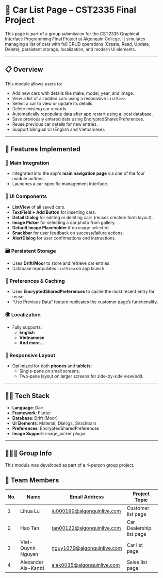 # 🚗 Car List Page – CST2335 Final Project

This page is part of a group submission for the CST2335 Graphical Interface Programming Final Project at Algonquin College. It simulates managing a list of cars with full CRUD operations (Create, Read, Update, Delete), persistent storage, localization, and modern UI elements.

---

## 📋 Overview

This module allows users to:
- Add new cars with details like make, model, year, and image.
- View a list of all added cars using a responsive `ListView`.
- Select a car to view or update its details.
- Delete existing car records.
- Automatically repopulate data after app restart using a local database.
- Save previously entered data using EncryptedSharedPreferences.
- Reuse previous car details for new entries.
- Support bilingual UI (English and Vietnamese).

---

## 🧱 Features Implemented

### 🔗 Main Integration
- Integrated into the app's **main navigation page** via one of the four module buttons.
- Launches a car-specific management interface.

### 📄 UI Components
- **ListView** of all saved cars.
- **TextField + Add Button** for inserting cars.
- **Detail Dialog** for editing or deleting cars (reuses creation form layout).
- **Image Picker** for selecting a car photo from gallery.
- **Default Image Placeholder** if no image selected.
- **Snackbar** for user feedback on success/failure actions.
- **AlertDialog** for user confirmations and instructions.

### 🗃️ Persistent Storage
- Uses **Drift/Moor** to store and retrieve car entries.
- Database repopulates `ListView` on app launch.

### 🔐 Preferences & Caching
- Uses **EncryptedSharedPreferences** to cache the most recent entry for reuse.
- “Use Previous Data” feature replicates the customer page’s functionality.

### 🌍 Localization
- Fully supports:
  - **English**
  - **Vietnamese**
  - **And more...**

### 📱 Responsive Layout
- Optimized for both **phones** and **tablets**:
  - Single-pane on small screens.
  - Two-pane layout on larger screens for side-by-side view/edit.
---

## 🧑‍💻 Tech Stack

- **Language**: Dart
- **Framework**: Flutter
- **Database**: Drift (Moor)
- **UI Elements**: Material, Dialogs, Snackbars
- **Preferences**: EncryptedSharedPreferences
- **Image Support**: image_picker plugin

---

## 👨‍👩‍👧 Group Info

This module was developed as part of a 4-person group project.

## 👥 Team Members

| No. | Name                  | Email Address                     | Project Topic             |
|-----|-----------------------|-----------------------------------|---------------------------|
| 1   | Lihua Lu              | lu000199@algonquinlive.com        | Customer list page        |
| 2   | Hao Tan               | tan00122@algonquinlive.com        | Car Dealership list page  |
| 3   | Viet-Quynh Nguyen     | nguy1079@algonquinlive.com        | Car list page             |
| 4   | Alexander Ala-Kantti  | alak0035@algonquinlive.com        | Sales list page           |
